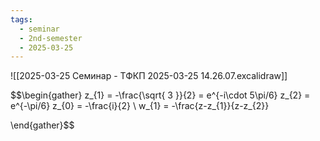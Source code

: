```yaml
---
tags:
  - seminar
  - 2nd-semester
  - 2025-03-25
---
```


![[2025-03-25 Семинар - ТФКП 2025-03-25 14.26.07.excalidraw]]

$$\begin{gather}
z_{1} = -\frac{\sqrt{ 3 }}{2} = e^{-i\cdot 5\pi/6}
z_{2} = e^{-\pi/6}
z_{0} = -\frac{i}{2} \\
w_{1} = -\frac{z-z_{1}}{z-z_{2}} 

\end{gather}$$